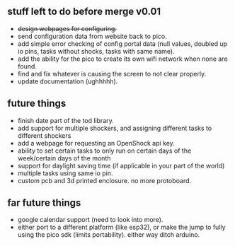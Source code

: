 ## stuff left to do before merge v0.01

* ~~design webpages for configuring.~~
* send configuration data from website back to pico.
* add simple error checking of config portal data (null values, doubled up io pins, tasks without shocks, tasks with same name).
* add the ability for the pico to create its own wifi network when none are found.
* find and fix whatever is causing the screen to not clear properly.
* update documentation (ughhhhh).

## future things

* finish date part of the tod library.
* add support for multiple shockers, and assigning different tasks to different shockers
* add a webpage for requesting an OpenShock api key.
* ability to set certain tasks to only run on certain days of the week/certain days of the month
* support for daylight saving time (if applicable in your part of the world)
* multiple tasks using same io pin.
* custom pcb and 3d printed enclosure. no more protoboard.

## far future things

* google calendar support (need to look into more).
* either port to a different platform (like esp32), or make the jump to fully using the pico sdk (limits portability). either way ditch arduino. 